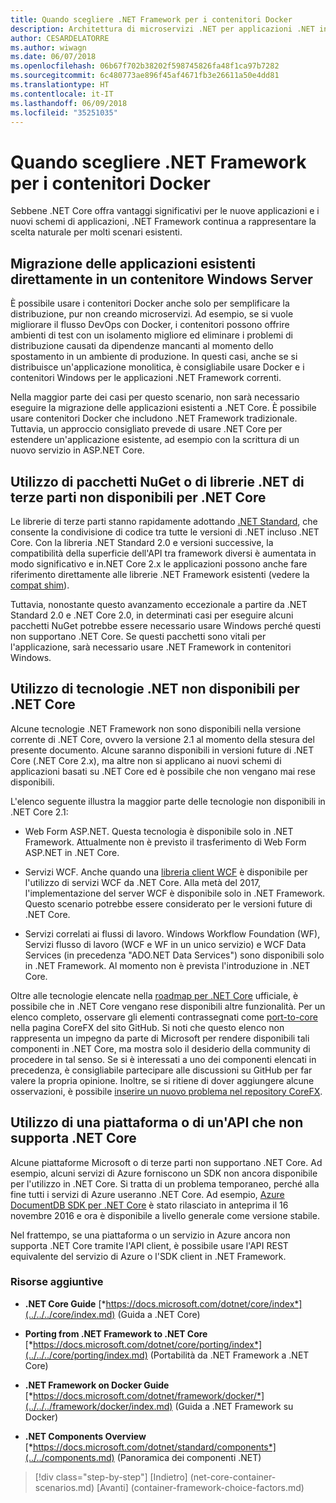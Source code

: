 ```yaml
---
title: Quando scegliere .NET Framework per i contenitori Docker
description: Architettura di microservizi .NET per applicazioni .NET in contenitori | Quando scegliere .NET Framework per i contenitori Docker
author: CESARDELATORRE
ms.author: wiwagn
ms.date: 06/07/2018
ms.openlocfilehash: 06b67f702b38202f598745826fa48f1ca97b7282
ms.sourcegitcommit: 6c480773ae896f45af4671fb3e26611a50e4dd81
ms.translationtype: HT
ms.contentlocale: it-IT
ms.lasthandoff: 06/09/2018
ms.locfileid: "35251035"
---
```

# <a name="when-to-choose-net-framework-for-docker-containers"></a>Quando scegliere .NET Framework per i contenitori Docker

Sebbene .NET Core offra vantaggi significativi per le nuove applicazioni e i nuovi schemi di applicazioni, .NET Framework continua a rappresentare la scelta naturale per molti scenari esistenti.

## <a name="migrating-existing-applications-directly-to-a-windows-server-container"></a>Migrazione delle applicazioni esistenti direttamente in un contenitore Windows Server

È possibile usare i contenitori Docker anche solo per semplificare la distribuzione, pur non creando microservizi. Ad esempio, se si vuole migliorare il flusso DevOps con Docker, i contenitori possono offrire ambienti di test con un isolamento migliore ed eliminare i problemi di distribuzione causati da dipendenze mancanti al momento dello spostamento in un ambiente di produzione. In questi casi, anche se si distribuisce un'applicazione monolitica, è consigliabile usare Docker e i contenitori Windows per le applicazioni .NET Framework correnti.

Nella maggior parte dei casi per questo scenario, non sarà necessario eseguire la migrazione delle applicazioni esistenti a .NET Core. È possibile usare contenitori Docker che includono .NET Framework tradizionale. Tuttavia, un approccio consigliato prevede di usare .NET Core per estendere un'applicazione esistente, ad esempio con la scrittura di un nuovo servizio in ASP.NET Core.

## <a name="using-third-party-net-libraries-or-nuget-packages-not-available-for-net-core"></a>Utilizzo di pacchetti NuGet o di librerie .NET di terze parti non disponibili per .NET Core

Le librerie di terze parti stanno rapidamente adottando [.NET Standard](../../net-standard.md), che consente la condivisione di codice tra tutte le versioni di .NET incluso .NET Core. Con la libreria .NET Standard 2.0 e versioni successive, la compatibilità della superficie dell'API tra framework diversi è aumentata in modo significativo e in.NET Core 2.x le applicazioni possono anche fare riferimento direttamente alle librerie .NET Framework esistenti (vedere la [compat shim](https://github.com/dotnet/standard/blob/master/docs/faq.md#how-does-net-standard-versioning-work)).

Tuttavia, nonostante questo avanzamento eccezionale a partire da .NET Standard 2.0 e .NET Core 2.0, in determinati casi per eseguire alcuni pacchetti NuGet potrebbe essere necessario usare Windows perché questi non supportano .NET Core. Se questi pacchetti sono vitali per l'applicazione, sarà necessario usare .NET Framework in contenitori Windows.

## <a name="using-net-technologies-not-available-for-net-core"></a>Utilizzo di tecnologie .NET non disponibili per .NET Core 

Alcune tecnologie .NET Framework non sono disponibili nella versione corrente di .NET Core, ovvero la versione 2.1 al momento della stesura del presente documento. Alcune saranno disponibili in versioni future di .NET Core (.NET Core 2.x), ma altre non si applicano ai nuovi schemi di applicazioni basati su .NET Core ed è possibile che non vengano mai rese disponibili.

L'elenco seguente illustra la maggior parte delle tecnologie non disponibili in .NET Core 2.1:

-   Web Form ASP.NET. Questa tecnologia è disponibile solo in .NET Framework. Attualmente non è previsto il trasferimento di Web Form ASP.NET in .NET Core.

-   Servizi WCF. Anche quando una [libreria client WCF](https://github.com/dotnet/wcf) è disponibile per l'utilizzo di servizi WCF da .NET Core. Alla metà del 2017, l'implementazione del server WCF è disponibile solo in .NET Framework. Questo scenario potrebbe essere considerato per le versioni future di .NET Core.

-   Servizi correlati ai flussi di lavoro. Windows Workflow Foundation (WF), Servizi flusso di lavoro (WCF e WF in un unico servizio) e WCF Data Services (in precedenza "ADO.NET Data Services") sono disponibili solo in .NET Framework. Al momento non è prevista l'introduzione in .NET Core.

Oltre alle tecnologie elencate nella [roadmap per .NET Core](https://github.com/aspnet/Home/wiki/Roadmap) ufficiale, è possibile che in .NET Core vengano rese disponibili altre funzionalità. Per un elenco completo, osservare gli elementi contrassegnati come [port-to-core](https://github.com/dotnet/corefx/issues?q=is%3Aopen+is%3Aissue+label%3Aport-to-core) nella pagina CoreFX del sito GitHub. Si noti che questo elenco non rappresenta un impegno da parte di Microsoft per rendere disponibili tali componenti in .NET Core, ma mostra solo il desiderio della community di procedere in tal senso. Se si è interessati a uno dei componenti elencati in precedenza, è consigliabile partecipare alle discussioni su GitHub per far valere la propria opinione. Inoltre, se si ritiene di dover aggiungere alcune osservazioni, è possibile [inserire un nuovo problema nel repository CoreFX](https://github.com/dotnet/corefx/issues/new).

## <a name="using-a-platform-or-api-that-does-not-support-net-core"></a>Utilizzo di una piattaforma o di un'API che non supporta .NET Core

Alcune piattaforme Microsoft o di terze parti non supportano .NET Core. Ad esempio, alcuni servizi di Azure forniscono un SDK non ancora disponibile per l'utilizzo in .NET Core. Si tratta di un problema temporaneo, perché alla fine tutti i servizi di Azure useranno .NET Core. Ad esempio, [Azure DocumentDB SDK per .NET Core](https://www.nuget.org/packages/Microsoft.Azure.DocumentDB.Core/1.2.1) è stato rilasciato in anteprima il 16 novembre 2016 e ora è disponibile a livello generale come versione stabile.

Nel frattempo, se una piattaforma o un servizio in Azure ancora non supporta .NET Core tramite l'API client, è possibile usare l'API REST equivalente del servizio di Azure o l'SDK client in .NET Framework.

### <a name="additional-resources"></a>Risorse aggiuntive

-   **.NET Core Guide**
    [*https://docs.microsoft.com/dotnet/core/index*](../../../core/index.md) (Guida a .NET Core)

-   **Porting from .NET Framework to .NET Core**
    [*https://docs.microsoft.com/dotnet/core/porting/index*](../../../core/porting/index.md) (Portabilità da .NET Framework a .NET Core)

-   **.NET Framework on Docker Guide**
    [*https://docs.microsoft.com/dotnet/framework/docker/*](../../../framework/docker/index.md) (Guida a .NET Framework su Docker)

-   **.NET Components Overview**
    [*https://docs.microsoft.com/dotnet/standard/components*](../../components.md) (Panoramica dei componenti .NET)




>[!div class="step-by-step"]
[Indietro] (net-core-container-scenarios.md) [Avanti] (container-framework-choice-factors.md)
